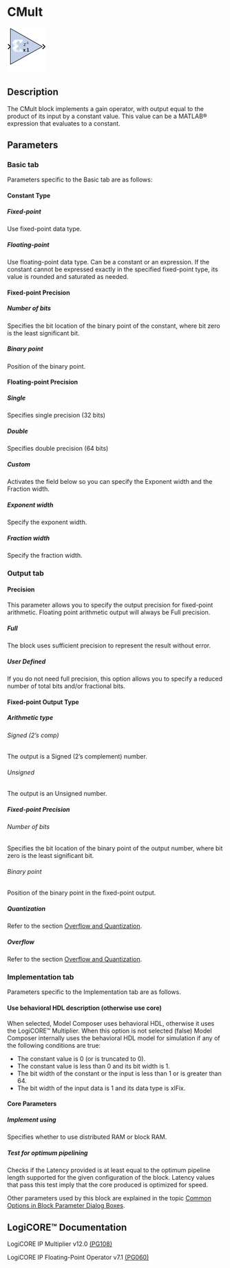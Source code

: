 # CMult

![](./Images/block.png)

## Description
The CMult block implements a gain operator, with output equal to
the product of its input by a constant value. This value can be a
MATLAB® expression that evaluates to a constant.

## Parameters

### Basic tab  
Parameters specific to the Basic tab are as follows:

#### Constant Type  

##### Fixed-point  
Use fixed-point data type.

##### Floating-point  
Use floating-point data type. Can be a constant or an expression. If the
constant cannot be expressed exactly in the specified fixed-point type,
its value is rounded and saturated as needed.

#### Fixed-point Precision  

##### Number of bits  
Specifies the bit location of the binary point of the constant, where
bit zero is the least significant bit.

##### Binary point  
Position of the binary point.

#### Floating-point Precision  
##### Single  
Specifies single precision (32 bits)

##### Double  
Specifies double precision (64 bits)

##### Custom  
Activates the field below so you can specify the Exponent width and the
Fraction width.

##### Exponent width  
Specify the exponent width.

##### Fraction width  
Specify the fraction width.


### Output tab  
#### Precision  
This parameter allows you to specify the output precision for
fixed-point arithmetic. Floating point arithmetic output will always be
Full precision.

##### Full  
The block uses sufficient precision to represent the result without
error.

##### User Defined  
If you do not need full precision, this option allows you to specify a
reduced number of total bits and/or fractional bits.

#### Fixed-point Output Type  
##### Arithmetic type  
###### Signed (2’s comp)  
The output is a Signed (2’s complement) number.

###### Unsigned  
The output is an Unsigned number.

##### Fixed-point Precision  
###### Number of bits  
Specifies the bit location of the binary point of the output number,
where bit zero is the least significant bit.

###### Binary point  
Position of the binary point in the fixed-point output.

##### Quantization  
Refer to the section [Overflow and
Quantization](matlab:helpview(vmcHelp('name','common-options'))).

##### Overflow  
  Refer to the section [Overflow and
Quantization](matlab:helpview(vmcHelp('name','common-options'))).


### Implementation tab  
Parameters specific to the Implementation tab are as follows.

#### Use behavioral HDL description (otherwise use core)  
When selected, Model Composer uses behavioral HDL, otherwise it uses the LogiCORE™ Multiplier. When this option is not selected (false)
Model Composer internally uses the behavioral HDL model for simulation
if any of the following conditions are true:

- The constant value is 0 (or is truncated to 0).
- The constant value is less than 0 and its bit width is 1.
- The bit width of the constant or the input is less than 1 or is
  greater than 64.
- The bit width of the input data is 1 and its data type is xlFix.

#### Core Parameters  
##### Implement using  
Specifies whether to use distributed RAM or block RAM.

##### Test for optimum pipelining  
Checks if the Latency provided is at least equal to the optimum pipeline
length supported for the given configuration of the block. Latency
values that pass this test imply that the core produced is optimized for
speed.

Other parameters used by this block are explained in the topic [Common
Options in Block Parameter Dialog
Boxes](../../GEN/common-options/README.md).

## LogiCORE™ Documentation

LogiCORE IP Multiplier
v12.0 [(PG108)](https://docs.xilinx.com/access/sources/ud/document?isLatest=true&url=pg108-mult-gen&ft:locale=en-US)

LogiCORE IP Floating-Point Operator
v7.1 [(PG060)](https://docs.xilinx.com/access/sources/ud/document?isLatest=true&url=pg060-floating-point&ft:locale=en-US)
